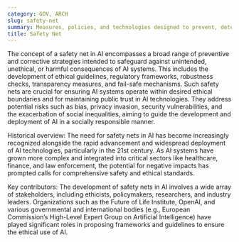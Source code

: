 ```yaml
---
category: GOV, ARCH
slug: safety-net
summary: Measures, policies, and technologies designed to prevent, detect, and mitigate adverse outcomes or ethical issues stemming from AI systems' operation.
title: Safety Net
---
```


The concept of a safety net in AI encompasses a broad range of preventive and corrective strategies intended to safeguard against unintended, unethical, or harmful consequences of AI systems. This includes the development of ethical guidelines, regulatory frameworks, robustness checks, transparency measures, and fail-safe mechanisms. Such safety nets are crucial for ensuring AI systems operate within desired ethical boundaries and for maintaining public trust in AI technologies. They address potential risks such as bias, privacy invasion, security vulnerabilities, and the exacerbation of social inequalities, aiming to guide the development and deployment of AI in a socially responsible manner.

Historical overview: The need for safety nets in AI has become increasingly recognized alongside the rapid advancement and widespread deployment of AI technologies, particularly in the 21st century. As AI systems have grown more complex and integrated into critical sectors like healthcare, finance, and law enforcement, the potential for negative impacts has prompted calls for comprehensive safety and ethical standards.

Key contributors: The development of safety nets in AI involves a wide array of stakeholders, including ethicists, policymakers, researchers, and industry leaders. Organizations such as the Future of Life Institute, OpenAI, and various governmental and international bodies (e.g., European Commission’s High-Level Expert Group on Artificial Intelligence) have played significant roles in proposing frameworks and guidelines to ensure the ethical use of AI.